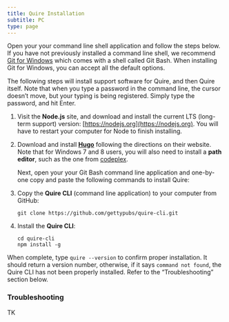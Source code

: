```yaml
---
title: Quire Installation
subtitle: PC
type: page
---
```


Open your your command line shell application and follow the steps below. If you have not previously installed a command line shell, we recommend [Git for Windows](https://gitforwindows.org/) which comes with a shell called Git Bash. When installing Git for Windows, you can accept all the default options.

The following steps will install support software for Quire, and then Quire itself. Note that when you type a password in the command line, the cursor doesn’t move, but your typing is being registered. Simply type the password, and hit Enter.

1. Visit the **Node.js** site, and download and install the current LTS (long-term support) version: [https://nodejs.org](https://nodejs.org). You will have to restart your computer for Node to finish installing.

2. Download and install **[Hugo](https://gohugo.io/getting-started/installing/#windows)** following the directions on their website. Note that for Windows 7 and 8 users, you will also need to install a **path editor**, such as the one from [codeplex](https://patheditor2.codeplex.com/).

    Next, open your your Git Bash command line application and one-by-one copy and paste the following commands to install Quire:

3. Copy the **Quire CLI** (command line application) to your computer from GitHub:

    ```
    git clone https://github.com/gettypubs/quire-cli.git
    ```

4. Install the **Quire CLI**:

    ```
    cd quire-cli
    npm install -g
    ```

When complete, type `quire --version` to confirm proper installation. It should return a version number, otherwise, if it says `command not found`, the Quire CLI has not been properly installed. Refer to the “Troubleshooting” section below.

### Troubleshooting

TK


